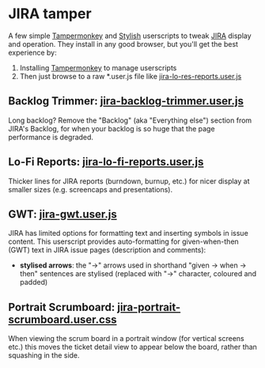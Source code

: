 # JIRA tamper

A few simple [Tampermonkey](https://tampermonkey.net/) and [Stylish](https://userstyles.org/) userscripts to tweak [JIRA](https://www.atlassian.com/software/jira) display and operation. They install in any good browser, but you'll get the best experience by:

1. Installing [Tampermonkey](https://tampermonkey.net/) to manage userscripts
2. Then just browse to a raw *.user.js file like [jira-lo-res-reports.user.js](https://raw.githubusercontent.com/m-rk/jira-tamper/master/jira-lo-res-reports.user.js)

## Backlog Trimmer: [jira-backlog-trimmer.user.js](https://github.com/m-rk/jira-tamper/blob/master/jira-backlog-trimmer.user.js)

Long backlog? Remove the "Backlog" (aka "Everything else") section from JIRA's Backlog, for when your backlog is so huge that the page performance is degraded.

## Lo-Fi Reports: [jira-lo-fi-reports.user.js](https://github.com/m-rk/jira-tamper/blob/master/jira-lo-fi-reports.user.js)

Thicker lines for JIRA reports (burndown, burnup, etc.) for nicer display at smaller sizes (e.g. screencaps and presentations).

## GWT: [jira-gwt.user.js](https://github.com/m-rk/jira-tamper/blob/master/jira-gwt.user.js)

JIRA has limited options for formatting text and inserting symbols in issue content. This userscript provides auto-formatting for given-when-then (GWT) text in JIRA issue pages (description and comments):

- **stylised arrows**: the "->" arrows used in shorthand "given -> when -> then" sentences are stylised (replaced with "→" character, coloured and padded)

## Portrait Scrumboard: [jira-portrait-scrumboard.user.css](./blob/master/jira-portrait-scrumboard.user.css)

When viewing the scrum board in a portrait window (for vertical screens etc.) this moves the ticket detail view to appear below the board, rather than squashing in the side.